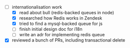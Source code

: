* [ ] internationalisation work
  * [x] read about bull (redis-backed queues in node)
  * [x] researched how Redis works in Zendesk
  * [x] tried to find a mysql-backed queue for js
  * [ ] finish initial design doc for i18n
  * [ ] write an adr for implementing redis queue
* [x] reviewed a bunch of PRs, including transactional delete
